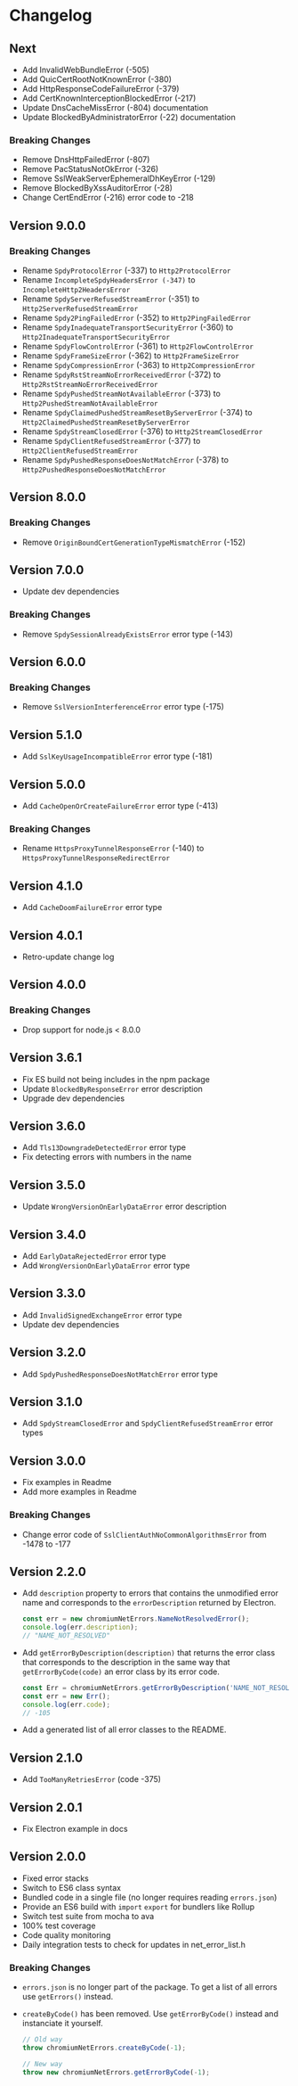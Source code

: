Changelog
=========

## Next

 - Add InvalidWebBundleError (-505)
 - Add QuicCertRootNotKnownError (-380)
 - Add HttpResponseCodeFailureError (-379)
 - Add CertKnownInterceptionBlockedError (-217)
 - Update DnsCacheMissError (-804) documentation
 - Update BlockedByAdministratorError (-22) documentation

### Breaking Changes

 - Remove DnsHttpFailedError (-807)
 - Remove PacStatusNotOkError (-326)
 - Remove SslWeakServerEphemeralDhKeyError (-129)
 - Remove BlockedByXssAuditorError (-28)
 - Change CertEndError (-216) error code to -218

## Version 9.0.0

### Breaking Changes

 - Rename `SpdyProtocolError` (-337) to `Http2ProtocolError`
 - Rename `IncompleteSpdyHeadersError (-347)` to `IncompleteHttp2HeadersError`
 - Rename `SpdyServerRefusedStreamError` (-351) to `Http2ServerRefusedStreamError`
 - Rename `Spdy2PingFailedError` (-352) to `Http2PingFailedError`
 - Rename `SpdyInadequateTransportSecurityError` (-360) to `Http2InadequateTransportSecurityError`
 - Rename `SpdyFlowControlError` (-361) to `Http2FlowControlError`
 - Rename `SpdyFrameSizeError` (-362) to `Http2FrameSizeError`
 - Rename `SpdyCompressionError` (-363) to `Http2CompressionError`
 - Rename `SpdyRstStreamNoErrorReceivedError` (-372) to `Http2RstStreamNoErrorReceivedError`
 - Rename `SpdyPushedStreamNotAvailableError` (-373) to `Http2PushedStreamNotAvailableError`
 - Rename `SpdyClaimedPushedStreamResetByServerError` (-374) to `Http2ClaimedPushedStreamResetByServerError`
 - Rename `SpdyStreamClosedError` (-376) to `Http2StreamClosedError`
 - Rename `SpdyClientRefusedStreamError` (-377) to `Http2ClientRefusedStreamError`
 - Rename `SpdyPushedResponseDoesNotMatchError` (-378) to `Http2PushedResponseDoesNotMatchError`

## Version 8.0.0

### Breaking Changes

 - Remove `OriginBoundCertGenerationTypeMismatchError` (-152)

## Version 7.0.0

 - Update dev dependencies

### Breaking Changes

 - Remove `SpdySessionAlreadyExistsError` error type (-143)

## Version 6.0.0

### Breaking Changes

 - Remove `SslVersionInterferenceError` error type (-175)

## Version 5.1.0

 - Add `SslKeyUsageIncompatibleError` error type (-181)

## Version 5.0.0

 - Add `CacheOpenOrCreateFailureError` error type (-413)

### Breaking Changes

 - Rename `HttpsProxyTunnelResponseError` (-140) to `HttpsProxyTunnelResponseRedirectError`


## Version 4.1.0

 - Add `CacheDoomFailureError` error type

## Version 4.0.1

 - Retro-update change log

## Version 4.0.0

### Breaking Changes

 - Drop support for node.js < 8.0.0

## Version 3.6.1

 - Fix ES build not being includes in the npm package
 - Update `BlockedByResponseError` error description
 - Upgrade dev dependencies

## Version 3.6.0

 - Add `Tls13DowngradeDetectedError` error type
 - Fix detecting errors with numbers in the name

## Version 3.5.0

 - Update `WrongVersionOnEarlyDataError` error description

## Version 3.4.0

 - Add `EarlyDataRejectedError` error type
 - Add `WrongVersionOnEarlyDataError` error type

## Version 3.3.0

 - Add `InvalidSignedExchangeError` error type
 - Update dev dependencies

## Version 3.2.0

 - Add `SpdyPushedResponseDoesNotMatchError` error type

## Version 3.1.0

 - Add `SpdyStreamClosedError` and `SpdyClientRefusedStreamError` error types

## Version 3.0.0

 - Fix examples in Readme
 - Add more examples in Readme

### Breaking Changes

 - Change error code of `SslClientAuthNoCommonAlgorithmsError` from -1478 to -177

## Version 2.2.0

 - Add `description` property to errors that contains the unmodified error name
   and corresponds to the `errorDescription` returned by Electron.
   ```js
   const err = new chromiumNetErrors.NameNotResolvedError();
   console.log(err.description);
   // "NAME_NOT_RESOLVED"
   ```

 - Add `getErrorByDescription(description)` that returns the error class that
   corresponds to the description in the same way that `getErrorByCode(code)`
   an error class by its error code.
   ```js
   const Err = chromiumNetErrors.getErrorByDescription('NAME_NOT_RESOLVED');
   const err = new Err();
   console.log(err.code);
   // -105
   ```

 - Add a generated list of all error classes to the README.

## Version 2.1.0

 - Add `TooManyRetriesError` (code -375)

## Version 2.0.1

 - Fix Electron example in docs

## Version 2.0.0

 - Fixed error stacks
 - Switch to ES6 class syntax
 - Bundled code in a single file (no longer requires reading `errors.json`)
 - Provide an ES6 build with `import` `export` for bundlers like Rollup
 - Switch test suite from mocha to ava
 - 100% test coverage
 - Code quality monitoring
 - Daily integration tests to check for updates in net_error_list.h

### Breaking Changes

 - `errors.json` is no longer part of the package. To get a list of all errors
   use `getErrors()` instead.

 - `createByCode()` has been removed. Use `getErrorByCode()` instead and
   instanciate it yourself.
   ```js
   // Old way
   throw chromiumNetErrors.createByCode(-1);

   // New way
   throw new chromiumNetErrors.getErrorByCode(-1);
   ```
